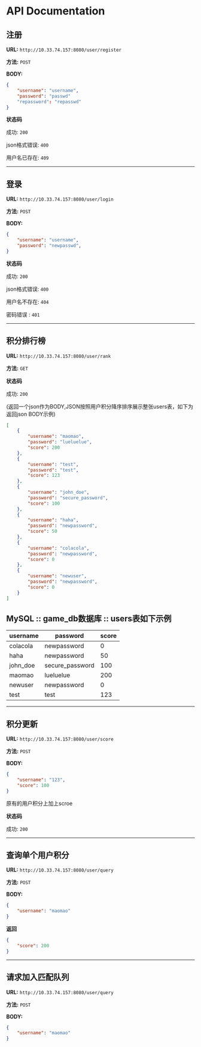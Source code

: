 # API Documentation

## 注册

**URL:** `http://10.33.74.157:8080/user/register`

**方法:** `POST`

**BODY:**

```json
{
    "username": "username",
    "password": "passwd"
    "repassword": "repasswd"
}

```

**状态码**

成功: `200` 

json格式错误: `400` 

用户名已存在: `409` 

---

##  登录

**URL:**  `http://10.33.74.157:8080/user/login`

**方法:** `POST`

**BODY:**

```json
{
    "username": "username",
    "password": "newpasswd",
}


```

**状态码**

成功: `200` 

json格式错误: `400` 

用户名不存在: `404` 

密码错误 : `401`


---

## 积分排行榜

**URL:**  `http://10.33.74.157:8080/user/rank`

**方法:** `GET`

**状态码**

成功: `200` 

(返回一个json作为BODY,JSON按照用户积分降序排序展示整张users表，如下为返回json BODY示例)

```json
[
    {
        "username": "maomao",
        "password": "lueluelue",
        "score": 200
    },
    {
        "username": "test",
        "password": "test",
        "score": 123
    },
    {
        "username": "john_doe",
        "password": "secure_password",
        "score": 100
    },
    {
        "username": "haha",
        "password": "newpassword",
        "score": 50
    },
    {
        "username": "colacola",
        "password": "newpassword",
        "score": 0
    },
    {
        "username": "newuser",
        "password": "newpassword",
        "score": 0
    }
]
```

## MySQL :: game_db数据库 :: users表如下示例

| username | password        | score |
|----------|-----------------|-------|
| colacola | newpassword     |     0 |
| haha     | newpassword     |    50 |
| john_doe | secure_password |   100 |
| maomao   | lueluelue       |   200 |
| newuser  | newpassword     |     0 |
| test     | test            |   123 |


---

## 积分更新 

**URL:**  `http://10.33.74.157:8080/user/score`

**方法:** `POST`

**BODY:**

```json
{
    "username": "123",
    "score": 100
}

```

原有的用户积分上加上scroe

**状态码**

成功: `200` 

---

## 查询单个用户积分

**URL:**  `http://10.33.74.157:8080/user/query`

**方法:** `POST`

**BODY:**

```json
{
    "username": "maomao"
}

```
**返回**
```json
{
    "score": 200
}

```

---

## 请求加入匹配队列

**URL:**  `http://10.33.74.157:8080/user/query`

**方法:** `POST`

**BODY:**

```json
{
    "username": "maomao"
}
